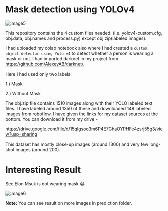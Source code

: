 
# Mask detection using YOLOv4

![image5](https://user-images.githubusercontent.com/78642104/171058495-8ff1e87a-4172-423a-bf01-dd8ed83127ec.png)

This repository contains the 4 custom files needed. (i.e. yolov4-custom.cfg, obj.data, obj.names and process.py) except obj.zip(labeled images).

I had uploaded my colab notebook also where I had created a  `custom object detector using Yolo-v4` to detect whether a person is wearing a mask or not. I had imported darknet in my project from https://github.com/AlexeyAB/darknet/.

Here I had used only two labels:

1.) Mask

2.) Without Mask

The obj.zip file contains 1510 images along with their YOLO labeled text files. I have labeled around 1350 of these and downloaded 149 labeled images from roboflow. I have given the links for my dataset sources at the bottom. You can download it from my drive - 

https://drive.google.com/file/d/15qIgsoo3m6P4E7GhaOYPHFe4zsrj55g3/view?usp=sharing

This dataset has mostly close-up images (around 1300) and very few long-shot images (around 200). 

# Interesting Result 

See Elon Msuk is not wearing mask 😂

![image6](https://user-images.githubusercontent.com/78642104/235326569-0f7b3516-bdb0-4275-a277-77e78422e344.png)

**Note:** You can see result on more images in prediction folder.

